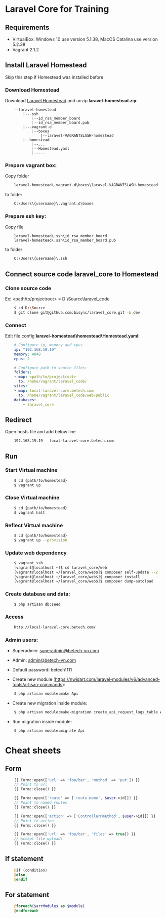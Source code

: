 # Laravel Core for Training

## Requirements
- VirtualBox: Windows 10 use version 5.1.38, MacOS Catalina use version 5.2.38
- Vagrant 2.1.2

## Install Laravel Homestead
Skip this step if Homestead was installed before

### Download Homestead
Download [Laravel Homestead](https://drive.google.com/file/d/1h7-YODTvYQ7U7dFc12q1MVsUTZd9C3oc/view?usp=sharing) and unzip **laravel-homestead.zip**
```
    --laravel-homestead
        |--.ssh
            |--id_rsa_member_board
            |--id_rsa_member_board.pub
        |--.vagrant.d
            |--boxes
                |--laravel-VAGRANTSLASH-homestead
        |--homestead
            |--...
            |--Homestead.yaml
            |--...
```

### Prepare vagrant box:
Copy folder 
```bash
    laravel-homestead\.vagrant.d\boxes\laravel-VAGRANTSLASH-homestead
```

to folder
```bash
    C:\Users\{username}\.vagrant.d\boxes
```

### Prepare ssh key:
Copy file
```
    laravel-homestead\.ssh\id_rsa_member_board
    laravel-homestead\.ssh\id_rsa_member_board.pub
```

to folder
```bash
    C:\Users\{username}\.ssh
```

## Connect source code laravel_core to Homestead

### Clone source code
Ex: <path/to/projectroot> = D:\Source\laravel_code
```bash
    $ cd D:\Source
    $ git clone git@github.com:bisync/laravel_core.git -b dev
```

### Connect
Edit file config **laravel-homestead\homestead\Homestead.yaml**:
```yaml
    # Configure ip, memory and cpus
    ip: "192.168.19.19"
    memory: 4048
    cpus: 2

    # Configure path to source files:
    folders:
    - map: <path/to/projectroot>
      to: /home/vagrant/laravel_code/
    sites:
    - map: local-laravel-core.betech.com
      to: /home/vagrant/laravel_code/web/public
    databases:
        - laravel_core
```

## Redirect
Open hosts file and add below line

``` bash
    192.168.19.19   local-laravel-core.betech.com
```


## Run

### Start Virtual machine
```bash
    $ cd {path/to/homestead}
    $ vagrant up
```

### Close Virtual machine
```bash
    $ cd {path/to/homestead}
    $ vagrant halt
```

### Reflect Virtual machine
```bash
    $ cd {path/to/homestead}
    $ vagrant up --provision
```

### Update web dependency
```bash
    $ vagrant ssh
    [vagrant@localhost ~]$ cd laravel_core/web
    [vagrant@localhost ~/laravel_core/web$]$ composer self-update --2
    [vagrant@localhost ~/laravel_core/web$]$ composer install
    [vagrant@localhost ~/laravel_core/web$]$ composer dump-autoload
```

### Create database and data:
``` bash
    $ php artisan db:seed
```

### Access
```bash
    http://local-laravel-core.betech.com/
```

### Admin users:
  - Superadmin: superadmin@betech-vn.com
  - Admin: admin@betech-vn.com
  - Default password: betech1111


- Create new module (https://nwidart.com/laravel-modules/v6/advanced-tools/artisan-commands):
``` bash
    $ php artisan module:make Api
```

- Create new migration inside module:
``` bash
    $ php artisan module:make-migration create_api_request_logs_table Api
```

- Run migration inside module:
``` bash
    $ php artisan module:migrate Api
```

# Cheat sheets

## Form
``` php
    {{ Form::open(['url' => 'foo/bar', 'method' => 'put']) }}
    // Point to url
    {{ Form::close() }}

    {{ Form::open(['route' => ['route.name', $user->id]]) }}
    // Point to named routes
    {{ Form::close() }}

    {{ Form::open(['action' => ['Controller@method', $user->id]]) }}
    // Point to action
    {{ Form::close() }}

    {{ Form::open(['url' => 'foo/bar', 'files' => true]) }}
    // Accept file uploads
    {{ Form::close() }}
```

## If statement
``` php
    @if (condition)
    @else
    @endif
```

## For statement
```php
    @foreach($arrModules as $module)
    @endforeach
```